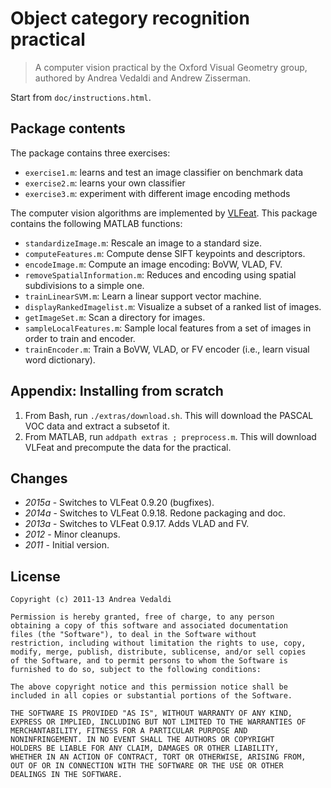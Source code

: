 # Object category recognition practical

> A computer vision practical by the Oxford Visual Geometry group,
> authored by Andrea Vedaldi and Andrew Zisserman.

Start from `doc/instructions.html`.

Package contents
----------------

The package contains three exercises:

* `exercise1.m`: learns and test an image classifier on benchmark data
* `exercise2.m`: learns your own classifier
* `exercise3.m`: experiment with different image  encoding methods

The computer vision algorithms are implemented by
[VLFeat](http://www.vlfeat.org). This package contains the following
MATLAB functions:

* `standardizeImage.m`: Rescale an image to a standard size.
* `computeFeatures.m`: Compute dense SIFT keypoints and descriptors.
* `encodeImage.m`: Compute an image encoding: BoVW, VLAD, FV.
* `removeSpatialInformation.m`: Reduces and encoding using spatial
  subdivisions to a simple one.
* `trainLinearSVM.m`: Learn a linear support vector machine.
* `displayRankedImagelist.m`: Visualize a subset of a ranked list of images.
* `getImageSet.m`: Scan a directory for images.
* `sampleLocalFeatures.m`: Sample local features from a set of images in order to train and encoder.
* `trainEncoder.m`: Train a BoVW, VLAD, or FV encoder (i.e., learn visual word dictionary).

Appendix: Installing from scratch
---------------------------------

1. From Bash, run `./extras/download.sh`. This will download the
   PASCAL VOC data and extract a subsetof it.
2. From MATLAB, run `addpath extras ; preprocess.m`. This will download VLFeat
   and precompute the data for the practical.

Changes
-------

* *2015a* - Switches to VLFeat 0.9.20 (bugfixes).
* *2014a* - Switches to VLFeat 0.9.18. Redone packaging and doc.
* *2013a* - Switches to VLFeat 0.9.17. Adds VLAD and FV.
* *2012* - Minor cleanups.
* *2011* - Initial version.

License
-------

    Copyright (c) 2011-13 Andrea Vedaldi

    Permission is hereby granted, free of charge, to any person
    obtaining a copy of this software and associated documentation
    files (the "Software"), to deal in the Software without
    restriction, including without limitation the rights to use, copy,
    modify, merge, publish, distribute, sublicense, and/or sell copies
    of the Software, and to permit persons to whom the Software is
    furnished to do so, subject to the following conditions:

    The above copyright notice and this permission notice shall be
    included in all copies or substantial portions of the Software.

    THE SOFTWARE IS PROVIDED "AS IS", WITHOUT WARRANTY OF ANY KIND,
    EXPRESS OR IMPLIED, INCLUDING BUT NOT LIMITED TO THE WARRANTIES OF
    MERCHANTABILITY, FITNESS FOR A PARTICULAR PURPOSE AND
    NONINFRINGEMENT. IN NO EVENT SHALL THE AUTHORS OR COPYRIGHT
    HOLDERS BE LIABLE FOR ANY CLAIM, DAMAGES OR OTHER LIABILITY,
    WHETHER IN AN ACTION OF CONTRACT, TORT OR OTHERWISE, ARISING FROM,
    OUT OF OR IN CONNECTION WITH THE SOFTWARE OR THE USE OR OTHER
    DEALINGS IN THE SOFTWARE.

